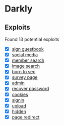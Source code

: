 # Darkly

## Exploits

Found 13 potential exploits

- [x] [sign guestbook](./feedback/README.md)
- [x] [social media](./redirect/README.md)
- [x] [member search](./member/README.md)
- [x] [image search](./searchimg/README.md)
- [x] [born to sec](./born-to-sec/README.md)
- [x] [survey page](./survey/README.md)
- [x] [admin](./admin/README.md)
- [x] [recover password](./recover/README.md)
- [x] [cookies](./cookies/README.md)
- [x] [signin](./signin/README.md)
- [x] [upload](./upload/README.md)
- [x] [hidden](./hidden/README.md)
- [x] [page redirect](./page/README.md)
